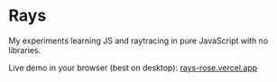 # Rays

My experiments learning JS and raytracing in pure JavaScript with no libraries.

Live demo in your browser (best on desktop): [rays-rose.vercel.app](https://rays-rose.vercel.app)
